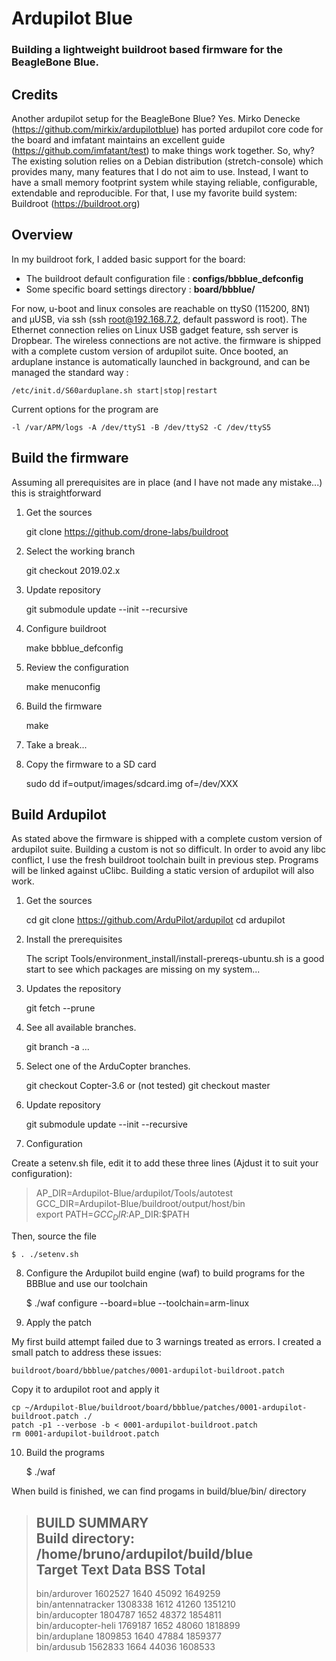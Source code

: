 # Ardupilot Blue
### Building a lightweight buildroot based firmware for the BeagleBone Blue.


## Credits
Another ardupilot setup for the BeagleBone Blue?
Yes. Mirko Denecke (https://github.com/mirkix/ardupilotblue) has ported
ardupilot core code for the board and imfatant maintains an excellent guide 
(https://github.com/imfatant/test) to make things work together.
So, why? The existing solution relies on a Debian distribution
(stretch-console) which provides many, many features that I do not aim to use.
Instead, I want to have a small memory footprint system while staying
reliable, configurable, extendable and reproducible.
For that, I use my favorite build system: Buildroot (https://buildroot.org)

## Overview
In my buildroot fork, I added basic support for the board:
 
- The buildroot default configuration file : **configs/bbblue_defconfig**
- Some specific board settings directory   : **board/bbblue/**

For now, u-boot and linux consoles are reachable on ttyS0 (115200, 8N1) and
µUSB, via ssh (ssh root@192.168.7.2, default password is root). The Ethernet
connection relies on Linux USB gadget feature, ssh server is Dropbear. The
wireless connections are not active. the firmware is shipped with a complete
custom version of ardupilot suite.
Once booted, an arduplane instance is automatically launched in background,
and can be managed the standard way :

	/etc/init.d/S60arduplane.sh start|stop|restart

  Current options for the program are
  
	-l /var/APM/logs -A /dev/ttyS1 -B /dev/ttyS2 -C /dev/ttyS5

## Build the firmware

Assuming all prerequisites are in place (and I have not made any mistake...) this is straightforward

1) Get the sources

	git clone https://github.com/drone-labs/buildroot

2) Select the working branch

	git checkout 2019.02.x

3) Update repository

	git submodule update --init --recursive

4) Configure buildroot

	make bbblue_defconfig

5) Review the configuration

	make menuconfig

5) Build the firmware

	make

6) Take a break...

7) Copy the firmware to a SD card

	sudo dd if=output/images/sdcard.img of=/dev/XXX


## Build Ardupilot
As stated above the firmware is shipped with a complete custom version of ardupilot suite.
Building a custom is not so difficult. In order to avoid any libc conflict, I use the fresh
buildroot toolchain built in previous step. Programs will be linked against uClibc.
Building a static version of ardupilot will also work.

1) Get the sources

	cd
	git clone https://github.com/ArduPilot/ardupilot
		cd ardupilot
    
2)  Install the prerequisites

	The script Tools/environment_install/install-prereqs-ubuntu.sh is a good
	start to see which packages are missing on my system...
    
3) Updates the repository

	git fetch --prune
    
4) See all available branches.

	git branch -a
	...

5) Select one of the ArduCopter branches.

	git checkout Copter-3.6
	or (not tested)
	git checkout master

6) Update repository

	git submodule update --init --recursive

7) Configuration

Create a setenv.sh file, edit it to add these three lines (Ajdust it to suit your configuration):

> AP_DIR=Ardupilot-Blue/ardupilot/Tools/autotest  
> GCC_DIR=Ardupilot-Blue/buildroot/output/host/bin  
> export PATH=$GCC_DIR:$AP_DIR:$PATH  

Then, source the file

	$ . ./setenv.sh
 
8) Configure the Ardupilot build engine (waf) to build programs for the BBBlue and use our toolchain

	$ ./waf configure --board=blue --toolchain=arm-linux

9) Apply the patch

My first build attempt failed due to 3 warnings treated as errors.
I created a small patch to address these issues:

	buildroot/board/bbblue/patches/0001-ardupilot-buildroot.patch

Copy it to ardupilot root and apply it
 
	cp ~/Ardupilot-Blue/buildroot/board/bbblue/patches/0001-ardupilot-buildroot.patch ./
	patch -p1 --verbose -b < 0001-ardupilot-buildroot.patch
	rm 0001-ardupilot-buildroot.patch

10) Build the programs

	$ ./waf
 
When build is finished, we can find progams in build/blue/bin/ directory  
> BUILD SUMMARY  
> Build directory: /home/bruno/ardupilot/build/blue  
> Target               Text     Data  BSS    Total  
> --------------------------------------------------  
> bin/ardurover        1602527  1640  45092  1649259  
> bin/antennatracker   1308338  1612  41260  1351210  
> bin/arducopter       1804787  1652  48372  1854811  
> bin/arducopter-heli  1769187  1652  48060  1818899  
> bin/arduplane        1809853  1640  47884  1859377  
> bin/ardusub          1562833  1664  44036  1608533  






